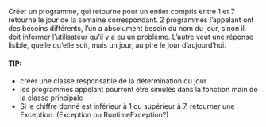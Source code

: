 

Créer un programme,  qui retourne pour un entier compris entre 1 et 7 retourne le jour de la semaine correspondant.
2 programmes l’appelant ont des besoins différents, l’un a absolument besoin du nom du jour, sinon il doit informer l’utilisateur qu’il y a eu un problème.
L’autre veut une réponse lisible, quelle qu’elle soit, mais un jour, au pire le jour d’aujourd’hui.



#### TIP:
- créer une classe responsable de la détermination du jour 
- les programmes appelant pourront être simulés dans la fonction main de la classe principale
- Si le chiffre donné est inférieur à 1 ou supérieur à 7, retourner une Exception. (Exception ou RuntimeException?)

 
